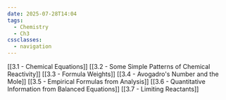 ```yaml
---
date: 2025-07-28T14:04
tags:
  - Chemistry
  - Ch3
cssclasses:
  - navigation
---
```

[[3.1 - Chemical Equations]]
[[3.2 - Some Simple Patterns of Chemical Reactivity]]
[[3.3 - Formula Weights]]
[[3.4 - Avogadro's Number and the Mole]]
[[3.5 - Empirical Formulas from Analysis]]
[[3.6 - Quantitative Information from Balanced Equations]]
[[3.7 - Limiting Reactants]]
